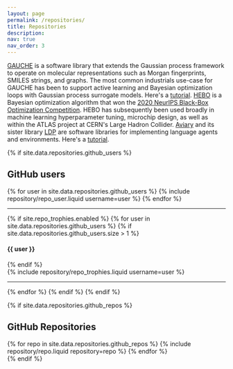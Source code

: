 ```yaml
---
layout: page
permalink: /repositories/
title: Repositories
description:
nav: true
nav_order: 3
---
```


[GAUCHE](https://slideslive.com/39008487/gauche-a-library-for-gaussian-processes-in-chemistry) is a software library that extends the Gaussian process framework to operate on molecular representations such as Morgan fingerprints, SMILES strings, and graphs. The most common industrials use-case for GAUCHE has been to support active learning and Bayesian optimization loops with Gaussian process surrogate models. Here's a [tutorial](https://github.com/leojklarner/gauche/blob/main/notebooks/GP%20Regression%20on%20Molecules.ipynb). [HEBO](https://github.com/huawei-noah/HEBO) is a Bayesian optimization algorithm that won the [2020 NeurIPS Black-Box Optimization Competition](https://proceedings.mlr.press/v133/turner21a.html). HEBO has subsequently been used broadly in machine learning hyperparameter tuning, microchip design, as well as within the ATLAS project at CERN's Large Hadron Collider. [Aviary](https://arxiv.org/abs/2412.21154) and its sister library [LDP](https://github.com/Future-House/ldp) are software libraries for implementing language agents and environments. Here's a [tutorial](https://github.com/Future-House/aviary/blob/main/tutorials/Building%20a%20Custom%20Environment%20in%20Aviary.ipynb).

{% if site.data.repositories.github_users %}

## GitHub users

<div class="repositories d-flex flex-wrap flex-md-row flex-column justify-content-between align-items-center">
  {% for user in site.data.repositories.github_users %}
    {% include repository/repo_user.liquid username=user %}
  {% endfor %}
</div>

---

{% if site.repo_trophies.enabled %}
{% for user in site.data.repositories.github_users %}
{% if site.data.repositories.github_users.size > 1 %}

  <h4>{{ user }}</h4>
  {% endif %}
  <div class="repositories d-flex flex-wrap flex-md-row flex-column justify-content-between align-items-center">
  {% include repository/repo_trophies.liquid username=user %}
  </div>

---

{% endfor %}
{% endif %}
{% endif %}

{% if site.data.repositories.github_repos %}

## GitHub Repositories

<div class="repositories d-flex flex-wrap flex-md-row flex-column justify-content-between align-items-center">
  {% for repo in site.data.repositories.github_repos %}
    {% include repository/repo.liquid repository=repo %}
  {% endfor %}
</div>
{% endif %}
